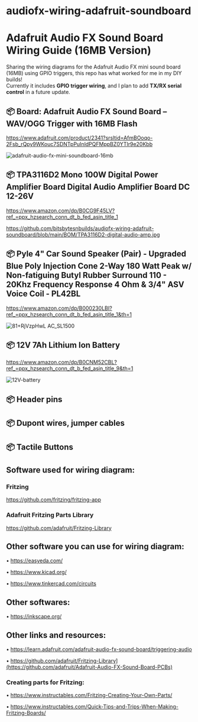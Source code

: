 # audiofx-wiring-adafruit-soundboard



# Adafruit Audio FX Sound Board Wiring Guide (16MB Version)

Sharing the wiring diagrams for the Adafruit Audio FX mini sound board (16MB) using GPIO triggers, this repo has what worked for me in my DIY builds!  
Currently it includes **GPIO trigger wiring**, and I plan to add **TX/RX serial control** in a future update.


## 📦 Board: Adafruit Audio FX Sound Board – WAV/OGG Trigger with 16MB Flash

https://www.adafruit.com/product/2341?srsltid=AfmBOoqo-2Fsb_rQpy9WKouc7SDNTpPuInldPQFMppBZ0YTIr9e20Kbb

![adafruit-audio-fx-mini-soundboard-16mb](https://github.com/user-attachments/assets/f13b5360-188a-47fb-a054-afd511e08197)


## 📦 TPA3116D2 Mono 100W Digital Power Amplifier Board Digital Audio Amplifier Board DC 12-26V

https://www.amazon.com/dp/B0CG9F45LV?ref_=ppx_hzsearch_conn_dt_b_fed_asin_title_1

https://github.com/bitsbytesnbuilds/audiofx-wiring-adafruit-soundboard/blob/main/BOM/TPA3116D2-digital-audio-amp.jpg


## 📦 Pyle 4" Car Sound Speaker (Pair) - Upgraded Blue Poly Injection Cone 2-Way 180 Watt Peak w/ Non-fatiguing Butyl Rubber Surround 110 - 20Khz Frequency Response 4 Ohm & 3/4" ASV Voice Coil - PL42BL

https://www.amazon.com/dp/B000230LBI?ref_=ppx_hzsearch_conn_dt_b_fed_asin_title_1&th=1


![81+RjVzpHwL _AC_SL1500_](https://github.com/user-attachments/assets/892ceb86-cf83-43dd-b873-8eb079f2b3bf)


## 📦 12V 7Ah Lithium Ion Battery

https://www.amazon.com/dp/B0CNM52CBL?ref_=ppx_hzsearch_conn_dt_b_fed_asin_title_9&th=1


![12V-battery](https://github.com/user-attachments/assets/d97ad5f7-0c03-426a-b231-8cf45e390e6d)


## 📦 Header pins
## 📦 Dupont wires, jumper cables
## 📦 Tactile Buttons


## Software used for wiring diagram:
### Fritzing
https://github.com/fritzing/fritzing-app

### Adafruit Fritzing Parts Library
https://github.com/adafruit/Fritzing-Library

## Other software you can use for wiring diagram:

• https://easyeda.com/

• https://www.kicad.org/

• https://www.tinkercad.com/circuits

## Other softwares:
• https://inkscape.org/

## Other links and resources:

• https://learn.adafruit.com/adafruit-audio-fx-sound-board/triggering-audio

• https://github.com/adafruit/Fritzing-Library](https://github.com/adafruit/Adafruit-Audio-FX-Sound-Board-PCBs)

### Creating parts for Fritzing:

• https://www.instructables.com/Fritzing-Creating-Your-Own-Parts/

• https://www.instructables.com/Quick-Tips-and-Trips-When-Making-Fritzing-Boards/




